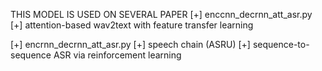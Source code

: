 THIS MODEL IS USED ON SEVERAL PAPER
[+] enccnn_decrnn_att_asr.py
    [+] attention-based wav2text with feature transfer learning

[+] encrnn_decrnn_att_asr.py
    [+] speech chain (ASRU)
    [+] sequence-to-sequence ASR via reinforcement learning
